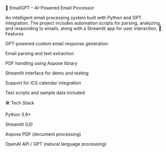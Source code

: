 📧 EmailGPT – AI-Powered Email Processor

An intelligent email processing system built with Python and GPT integration. The project includes automation scripts for parsing, analyzing, and responding to emails, along with a Streamlit app for user interaction.
📌 Features

GPT-powered custom email response generation

Email parsing and text extraction

PDF handling using Aspose library

Streamlit interface for demo and testing

Support for ICS calendar integration

Test scripts and sample data included

🛠️ Tech Stack

Python 3.9+

Streamlit (UI)

Aspose PDF (document processing)

OpenAI API / GPT (natural language processing)
